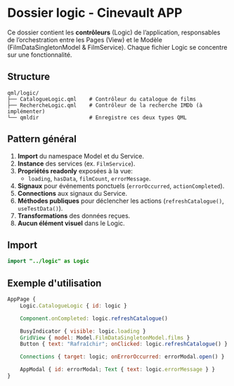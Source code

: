# Dossier logic - Cinevault APP

Ce dossier contient les **contrôleurs** (Logic) de l’application, responsables de l’orchestration entre les Pages (View) et le Modèle (FilmDataSingletonModel & FilmService). Chaque fichier Logic se concentre sur une fonctionnalité.

## Structure

```
qml/logic/
├── CatalogueLogic.qml    # Contrôleur du catalogue de films
├── RechercheLogic.qml    # Contrôleur de la recherche IMDb (à implémenter)
└── qmldir                # Enregistre ces deux types QML
```

## Pattern général

1. **Import** du namespace Model et du Service.
2. **Instance** des services (ex. `FilmService`).
3. **Propriétés readonly** exposées à la vue:
   - `loading`, `hasData`, `filmCount`, `errorMessage`.
4. **Signaux** pour événements ponctuels (`errorOccurred`, `actionCompleted`).
5. **Connections** aux signaux du Service.
6. **Méthodes publiques** pour déclencher les actions (`refreshCatalogue()`, `useTestData()`).
7. **Transformations** des données reçues.
8. **Aucun élément visuel** dans le Logic.

## Import

```qml
import "../logic" as Logic
```

## Exemple d'utilisation

```qml
AppPage {
    Logic.CatalogueLogic { id: logic }

    Component.onCompleted: logic.refreshCatalogue()

    BusyIndicator { visible: logic.loading }
    GridView { model: Model.FilmDataSingletonModel.films }
    Button { text: "Rafraîchir"; onClicked: logic.refreshCatalogue() }

    Connections { target: logic; onErrorOccurred: errorModal.open() }

    AppModal { id: errorModal; Text { text: logic.errorMessage } }
}
```
